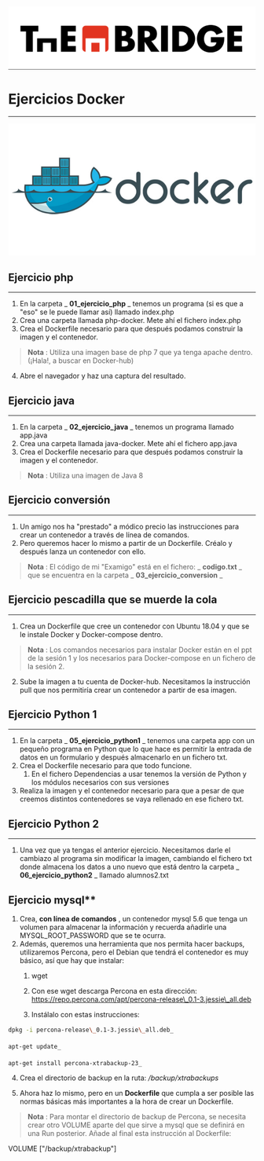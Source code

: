 ![](../../../img/TheBridge_logo.png)

# Ejercicios Docker
***

![img.png](../img/docker_logo.png)

## Ejercicio php

--- 
1. En la carpeta _ **01\_ejercicio\_php** _ tenemos un programa (si es que a "eso" se le puede llamar así) llamado index.php
2. Crea una carpeta llamada php-docker. Mete ahí el fichero index.php
3. Crea el Dockerfile necesario para que después podamos construir la imagen y el contenedor.
> **Nota** : Utiliza una imagen base de php 7 que ya tenga apache dentro. (¡Hala!, a buscar en Docker-hub)
4. Abre el navegador y haz una captura del resultado.

## Ejercicio java
***

1. En la carpeta _ **02\_ejercicio\_java** _ tenemos un programa llamado app.java
2. Crea una carpeta llamada java-docker. Mete ahí el fichero app.java
3. Crea el Dockerfile necesario para que después podamos construir la imagen y el contenedor.
> **Nota** : Utiliza una imagen de Java 8

## Ejercicio conversión

---
1. Un amigo nos ha "prestado" a módico precio las instrucciones para crear un contenedor a través de línea de comandos.
2. Pero queremos hacer lo mismo a partir de un Dockerfile. Créalo y después lanza un contenedor con ello.

> **Nota** : El código de mi "Examigo" está en el fichero: _ **codigo.txt** _ que se encuentra en la carpeta _ **03\_ejercicio\_conversion** _

## Ejercicio pescadilla que se muerde la cola

---
1. Crea un Dockerfile que cree un contenedor con Ubuntu 18.04 y que se le instale Docker y Docker-compose dentro.

> **Nota** : Los comandos necesarios para instalar Docker están en el ppt de la sesión 1 y los necesarios para Docker-compose en un fichero de la sesión 2.

2. Sube la imagen a tu cuenta de Docker-hub. Necesitamos la instrucción pull que nos permitiría crear un contenedor a partir de esa imagen.

##  Ejercicio Python 1

--- 
1. En la carpeta _ **05\_ejercicio\_python1** _ tenemos una carpeta app con un pequeño programa en Python que lo que hace es permitir la entrada de datos en un formulario y después almacenarlo en un fichero txt.
2. Crea el Dockerfile necesario para que todo funcione.
   1. En el fichero Dependencias a usar tenemos la versión de Python y los módulos necesarios con sus versiones
3. Realiza la imagen y el contenedor necesario para que a pesar de que creemos distintos contenedores se vaya rellenado en ese fichero txt.

## Ejercicio Python 2

---
1. Una vez que ya tengas el anterior ejercicio. Necesitamos darle el cambiazo al programa sin modificar la imagen, cambiando el fichero txt donde almacena los datos a uno nuevo que está dentro la carpeta _ **06\_ejercicio\_python2** _ llamado alumnos2.txt

## Ejercicio mysql**
1. Crea, **con línea de comandos** , un contenedor mysql 5.6 que tenga un volumen para almacenar la información y recuerda añadirle una MYSQL\_ROOT\_PASSWORD que se te ocurra.
2. Además, queremos una herramienta que nos permita hacer backups, utilizaremos Percona, pero el Debian que tendrá el contenedor es muy básico, así que hay que instalar:
   1. wget
   2. Con ese wget descarga Percona en esta dirección:
      https://repo.percona.com/apt/percona-release\_0.1-3.jessie\_all.deb

   3. Instálalo con estas instrucciones:

````bash
dpkg -i percona-release\_0.1-3.jessie\_all.deb_

apt-get update_

apt-get install percona-xtrabackup-23_
````
   4. Crea el directorio de backup en la ruta: _/backup/xtrabackups_
   
   5. Ahora haz lo mismo, pero en un **Dockerfile** que cumpla a ser posible las normas básicas más importantes a la hora de crear un Dockerfile.

> **Nota** : Para montar el directorio de backup de Percona, se necesita crear otro VOLUME aparte del que sirve a mysql 
> que se definirá en una Run posterior. Añade al final esta instrucción al Dockerfile:

VOLUME ["/backup/xtrabackup"]
